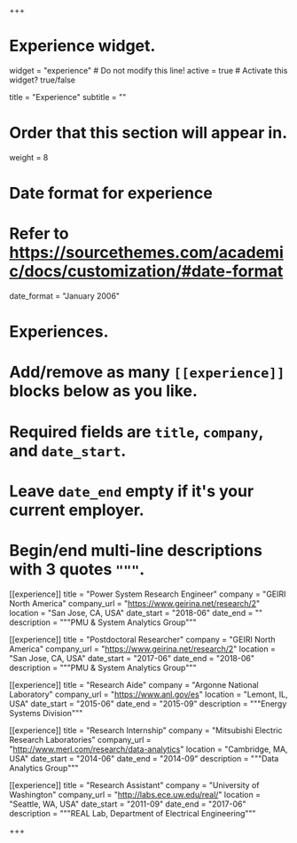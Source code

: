 +++
# Experience widget.
widget = "experience"  # Do not modify this line!
active = true  # Activate this widget? true/false

title = "Experience"
subtitle = ""

# Order that this section will appear in.
weight = 8

# Date format for experience
#   Refer to https://sourcethemes.com/academic/docs/customization/#date-format
date_format = "January 2006"

# Experiences.
#   Add/remove as many `[[experience]]` blocks below as you like.
#   Required fields are `title`, `company`, and `date_start`.
#   Leave `date_end` empty if it's your current employer.
#   Begin/end multi-line descriptions with 3 quotes `"""`.

[[experience]]
  title = "Power System Research Engineer"
  company = "GEIRI North America"
  company_url = "https://www.geirina.net/research/2"
  location = "San Jose, CA, USA"
  date_start = "2018-06"
  date_end = ""
  description = """PMU & System Analytics Group"""

[[experience]]
  title = "Postdoctoral Researcher"
  company = "GEIRI North America"
  company_url = "https://www.geirina.net/research/2"
  location = "San Jose, CA, USA"
  date_start = "2017-06"
  date_end = "2018-06"
  description = """PMU & System Analytics Group"""

[[experience]]
  title = "Research Aide"
  company = "Argonne National Laboratory"
  company_url = "https://www.anl.gov/es"
  location = "Lemont, IL, USA"
  date_start = "2015-06"
  date_end = "2015-09"
  description = """Energy Systems Division"""

[[experience]]
  title = "Research Internship"
  company = "Mitsubishi Electric Research Laboratories"
  company_url = "http://www.merl.com/research/data-analytics"
  location = "Cambridge, MA, USA"
  date_start = "2014-06"
  date_end = "2014-09"
  description = """Data Analytics Group"""

[[experience]]
  title = "Research Assistant"
  company = "University of Washington"
  company_url = "http://labs.ece.uw.edu/real/"
  location = "Seattle, WA, USA"
  date_start = "2011-09"
  date_end = "2017-06"
  description = """REAL Lab, Department of Electrical Engineering"""

+++
